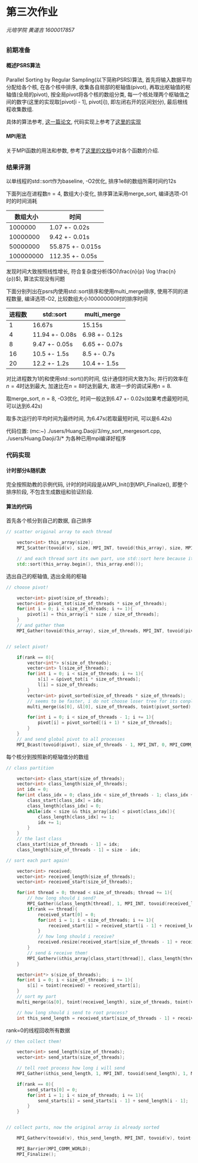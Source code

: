 # 第三次作业

###### 元培学院 黄道吉 1600017857

### 前期准备

#### 概述PSRS算法

Parallel Sorting by Regular Sampling(以下简称PSRS)算法, 首先将输入数据平均分配给各个核, 在各个核中排序, 收集各自局部的枢轴值(pivot), 再取出枢轴值的枢轴值(全局的pivot), 按全局pivot将各个核的数组分类, 每一个核处理两个枢轴值之间的数字(这里的实现取[pivot[i - 1], pivot[i]), 即左闭右开的区间划分), 最后根线程收集数组.

具体的算法参考, [这一篇论文](https://pdfs.semanticscholar.org/f796/9a5351dea0374e985190356505ba4f4f26b1.pdf), 代码实现上参考了[这里的实现](http://csweb.cs.wfu.edu/bigiron/LittleFE-PSRS/build/html/PSRSimplementation.html)

#### MPI用法

关于MPI函数的用法和参数, 参考了[这里的文档](https://www.mpich.org/static/docs/v3.1/www3/)中对各个函数的介绍.

### 结果评测

以单线程的std::sort作为baseline, -O2优化, 排序1e8的数组所需时间约12s

下面列出在进程数$n = 4$, 数组大小变化, 排序算法采用merge_sort, 编译选项-O1时的时间消耗

| 数组大小 | 时间 |
| --- | ---|
| 1000000 | 1.07 +- 0.02s |
| 10000000 | 9.42 +- 0.01s |
| 50000000 | 55.875 +- 0.015s |
| 100000000 | 112.35 +- 0.05s |

发现时间大致按照线性增长, 符合复杂度分析($O(\frac{n}{p} \log \frac{n}{p})$), 算法实现没有问题

下面分别列出在psrs内使用std::sort排序和使用multi_merge排序, 使用不同的进程数量, 编译选项-O2, 比较数组大小100000000时的排序时间

| 进程数 | std::sort | multi_merge |
| --- | --- | ---|
| 1 | 16.67s | 15.15s |
| 4 | 11.94 +- 0.08s | 6.98 +- 0.12s |
| 8 | 9.47 +- 0.05s | 6.65 +- 0.07s |
| 16 | 10.5 +- 1.5s | 8.5 +- 0.7s |
| 20 | 12.2 +- 1.2s | 10.4 +- 1.5s |

对比进程数为1的和使用std::sort()的时间, 估计通信时间大致为3s; 并行的效率在$n = 4$时达到最大, 加速比在$n = 8$时达到最大, 故进一步的调试采用$n = 8$.


取merge_sort, $n = 8$, -O3优化, 时间一般达到6.47 +- 0.02s(如果考虑最短时间, 可以达到6.42s)

取多次运行的平均时间为最终时间, 为6.47s(若取最短时间, 可以是6.42s)

代码位置: (mc:~) ./users/Huang.Daoji/3/my_sort_mergesort.cpp, ./users/Huang.Daoji/3/\* 为各种已用mpi编译好程序


### 代码实现

#### 计时部分&随机数

完全按照助教的示例代码, 计时的时间段是从MPI_Init()到MPI_Finalize(), 即整个排序阶段, 不包含生成数组和验证阶段.

#### 算法的代码

首先各个核分到自己的数据, 自己排序

```c++
// scatter original array to each thread

    vector<int> this_array(size);
	MPI_Scatter(tovoid(v), size, MPI_INT, tovoid(this_array), size, MPI_INT, 0, MPI_COMM_WORLD);

    // and each thread sort its own part, use std::sort here because it is fastest
    std::sort(this_array.begin(), this_array.end());
```

选出自己的枢轴值, 选出全局的枢轴

```c++
// choose pivot!

    vector<int> pivot(size_of_threads);
    vector<int> pivot_tot(size_of_threads * size_of_threads);
    for(int i = 0; i < size_of_threads; i += 1){
        pivot[i] = this_array[i * size / size_of_threads];
    }
    // and gather them
    MPI_Gather(tovoid(this_array), size_of_threads, MPI_INT, tovoid(pivot_tot), size_of_threads, MPI_INT, 0, MPI_COMM_WORLD);


// select pivot!

    if(rank == 0){
        vector<int*> s(size_of_threads);
        vector<int> l(size_of_threads);
        for(int i = 0; i < size_of_threads; i += 1){
            s[i] = &pivot_tot[i * size_of_threads];
            l[i] = size_of_threads;
        }
        vector<int> pivot_sorted(size_of_threads * size_of_threads);
        // seems to be faster, i do not choose loser tree for its conplexity
        multi_merge(&s[0], &l[0], size_of_threads, toint(pivot_sorted), size_of_threads * size_of_threads);

        for(int i = 0; i < size_of_threads - 1; i += 1){
            pivot[i] = pivot_sorted[(i + 1) * size_of_threads];
        }
    }
    // and send global pivot to all processes
    MPI_Bcast(tovoid(pivot), size_of_threads - 1, MPI_INT, 0, MPI_COMM_WORLD);
```

每个核分到按照新的枢轴值分的数组

```c++
// class partition

    vector<int> class_start(size_of_threads);
    vector<int> class_length(size_of_threads);
    int idx = 0;
    for(int class_idx = 0; class_idx < size_of_threads - 1; class_idx += 1){
        class_start[class_idx] = idx;
        class_length[class_idx] = 0;
        while(idx < size && this_array[idx] < pivot[class_idx]){
            class_length[class_idx] += 1;
            idx += 1;
        }
    }
    // the last class
    class_start[size_of_threads - 1] = idx;
    class_length[size_of_threads - 1] = size - idx;

// sort each part again!

    vector<int> received;
    vector<int> received_length(size_of_threads);
    vector<int> received_start(size_of_threads);

    for(int thread = 0; thread < size_of_threads; thread += 1){
        // how long should i send?
        MPI_Gather(&class_length[thread], 1, MPI_INT, tovoid(received_length), 1, MPI_INT, thread, MPI_COMM_WORLD);
        if(rank == thread){
            received_start[0] = 0;
            for(int i = 1; i < size_of_threads; i += 1){
                received_start[i] = received_start[i - 1] + received_length[i - 1];
            }
            // how long should i receive?
            received.resize(received_start[size_of_threads - 1] + received_length[size_of_threads - 1]);
        }
        // send & receive them!
        MPI_Gatherv(&this_array[class_start[thread]], class_length[thread], MPI_INT, tovoid(received), toint(received_length), toint(received_start), MPI_INT, thread, MPI_COMM_WORLD);
    }

    vector<int*> s(size_of_threads);
    for(int i = 0; i < size_of_threads; i += 1){
        s[i] = toint(received) + received_start[i];
    }
    // sort my part
    multi_merge(&s[0], toint(received_length), size_of_threads, toint(v), n);

    // how long should i send to root process?
    int this_send_length = received_start[size_of_threads - 1] + received_length[size_of_threads - 1];
```

rank=0的线程回收所有数据

```c++
// then collect them!

    vector<int> send_length(size_of_threads);
    vector<int> send_starts(size_of_threads);

    // tell root process how long i will send
    MPI_Gather(&this_send_length, 1, MPI_INT, tovoid(send_length), 1, MPI_INT, 0, MPI_COMM_WORLD);

    if(rank == 0){
        send_starts[0] = 0;
        for(int i = 1; i < size_of_threads; i += 1){
            send_starts[i] = send_starts[i - 1] + send_length[i - 1];
        }
    }


// collect parts, now the original array is already sorted

    MPI_Gatherv(tovoid(v), this_send_length, MPI_INT, tovoid(v), toint(send_length), toint(send_starts), MPI_INT, 0, MPI_COMM_WORLD);

    MPI_Barrier(MPI_COMM_WORLD);
    MPI_Finalize();
```
